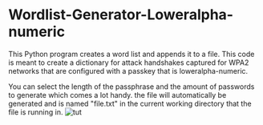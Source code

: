 # Wordlist-Generator-Loweralpha-numeric
This Python program creates a word list and appends it to a file. This code is meant to create a dictionary for attack handshakes captured for WPA2 networks that are configured with a passkey that is loweralpha-numeric.

You can select the length of the passphrase and the amount of passwords to generate which comes a lot handy. the file will automatically be generated and is named "file.txt" in the current working directory that the file is running in. 
![tut](https://user-images.githubusercontent.com/83753417/123916082-d803d500-d946-11eb-96e2-10bb9e4fca67.png)
